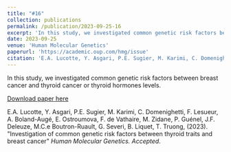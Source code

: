 ```yaml
---
title: "#16"
collection: publications
permalink: /publication/2023-09-25-16
excerpt: 'In this study, we investigated common genetic risk factors between breast cancer and thyroid cancer or thyroid hormones levels.'
date: 2023-09-25
venue: 'Human Molecular Genetics'
paperurl: 'https://academic.oup.com/hmg/issue'
citation: 'E.A. Lucotte, Y. Asgari, P.E. Sugier, M. Karimi, C. Domenighetti, F. Lesueur, A. Boland-Augé, E. Ostroumova, F. de Vathaire, M. Zidane, P. Guénel, J.F. Deleuze, M.C.e Boutron-Ruault, G. Severi, B. Liquet, T. Truong, (2023). &quot;Investigation of common genetic risk factors between thyroid traits and breast cancer&quot; <i>Human Molecular Genetics<i>. Accepted'
---
```

In this study, we investigated common genetic risk factors between breast cancer and thyroid cancer or thyroid hormones levels.

[Download paper here](https://academic.oup.com/hmg/issue)

E.A. Lucotte, Y. Asgari, P.E. Sugier, M. Karimi, C. Domenighetti, F. Lesueur, A. Boland-Augé, E. Ostroumova, F. de Vathaire, M. Zidane, P. Guénel, J.F. Deleuze, M.C.e Boutron-Ruault, G. Severi, B. Liquet, T. Truong, (2023). &quot;Investigation of common genetic risk factors between thyroid traits and breast cancer&quot; <i>Human Molecular Genetics<i>. Accepted.
